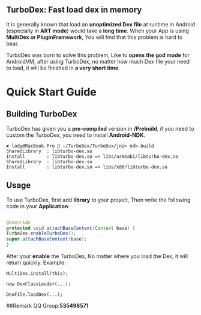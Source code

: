 TurboDex: Fast load dex in memory
--------

It is generally known that load an **unoptimized Dex file** at runtime
in Android (especially in **ART mode**) would take a **long time**.
When your App is using **MultiDex or PluginFramework**,
You will find that this problem is hard to bear.

TurboDex was born to solve this problem, Like to **opens the god mode** for AndroidVM,
after using TurboDex, no matter how much Dex file your need to load,
it will be finished in **a very short time**.

# Quick Start Guide

## Building TurboDex
TurboDex has given you a **pre-compiled** version in **/Prebuild**,
if you need to custom the TurboDex, you need to install **Android-NDK**.

```
✘ lody@MacBook-Pro  ~/TurboDex/TurboDex/jni> ndk-build                  
SharedLibrary  : libturbo-dex.so
Install        : libturbo-dex.so => libs/armeabi/libturbo-dex.so
SharedLibrary  : libturbo-dex.so
Install        : libturbo-dex.so => libs/x86/libturbo-dex.so
```

## Usage
To use TurboDex, first add **library** to your project,
Then write the following code in your **Application**:

```java

@Override
protected void attachBaseContext(Context base) {
TurboDex.enableTurboDex();
super.attachBaseContext(base);
}


```

After your **enable** the TurboDex, No matter where you load the Dex, it will return quickly.
Example:
```
MultiDex.install(this);

new DexClassLoader(...):

DexFile.loadDex(...);
```


##Remark
QQ Group:**535498571**
